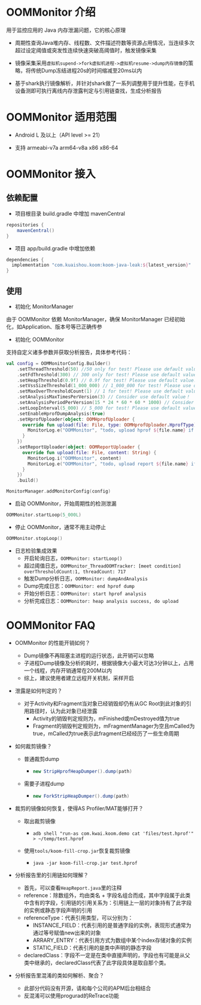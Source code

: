 # OOMMonitor 介绍

用于监控应用的 Java 内存泄漏问题，它的核心原理

- 周期性查询Java堆内存、线程数、文件描述符数等资源占用情况，当连续多次超过设定阈值或突发性连续快速突破高阈值时，触发镜像采集

- 镜像采集采用`虚拟机supend->fork虚拟机进程->虚拟机resume->dump内存镜像`的策略，将传统Dump冻结进程20s的时间缩减至20ms以内

- 基于shark执行镜像解析，并针对shark做了一系列调整用于提升性能，在手机设备测即可执行离线内存泄露判定与引用链查找，生成分析报告



# OOMMonitor 适用范围

- Android L 及以上（API level >= 21）

- 支持 armeabi-v7a arm64-v8a x86 x86-64



# OOMMonitor 接入

## 依赖配置
- 项目根目录 build.gradle 中增加 mavenCentral
```groovy
repositories {
    mavenCentral()
}
```
- 项目 app/build.gradle 中增加依赖
```groovy
dependencies {
  implementation "com.kuaishou.koom:koom-java-leak:${latest_version}"
}
```

## 使用

- 初始化 MonitorManager

由于 OOMMonitor 依赖 MonitorManager，确保 MonitorManager 已经初始化，如Application、版本号等已正确传参

- 初始化 OOMMonitor

支持自定义诸多参数并获取分析报告，具体参考代码：

```kotlin
val config = OOMMonitorConfig.Builder()
    .setThreadThreshold(50) //50 only for test! Please use default value!
    .setFdThreshold(300) // 300 only for test! Please use default value!
    .setHeapThreshold(0.9f) // 0.9f for test! Please use default value!
    .setVssSizeThreshold(1_000_000) // 1_000_000 for test! Please use default value!
    .setMaxOverThresholdCount(1) // 1 for test! Please use default value!
    .setAnalysisMaxTimesPerVersion(3) // Consider use default value！
    .setAnalysisPeriodPerVersion(15 * 24 * 60 * 60 * 1000) // Consider use default value！
    .setLoopInterval(5_000) // 5_000 for test! Please use default value!
    .setEnableHprofDumpAnalysis(true)
    .setHprofUploader(object: OOMHprofUploader {
      override fun upload(file: File, type: OOMHprofUploader.HprofType) {
        MonitorLog.e("OOMMonitor", "todo, upload hprof ${file.name} if necessary")
      }
    })
    .setReportUploader(object: OOMReportUploader {
      override fun upload(file: File, content: String) {
        MonitorLog.i("OOMMonitor", content)
        MonitorLog.e("OOMMonitor", "todo, upload report ${file.name} if necessary")
      }
    })
    .build()

MonitorManager.addMonitorConfig(config)
```

- 启动 OOMMonitor，开始周期性的检测泄漏

```kotlin
OOMMonitor.startLoop(5_000L)
```

-  停止 OOMMonitor，通常不用主动停止

```kotlin
OOMMonitor.stopLoop()
```

- 日志检验集成效果
  - 开启轮询日志，`OOMMonitor: startLoop()`
  - 超过阈值日志，`OOMMonitor_ThreadOOMTracker: [meet condition] overThresholdCount:1, threadCount: 717`
  - 触发Dump分析日志，`OOMMonitor: dumpAndAnalysis`
  - Dump完成日志：`OOMMonitor: end hprof dump`
  - 开始分析日志：`OOMMonitor: start hprof analysis`
  - 分析完成日志：`OOMMonitor: heap analysis success, do upload`

# OOMMonitor FAQ

- OOMMonitor 的性能开销如何？
  - Dump镜像不再阻塞主进程的运行状态，此开销可以忽略
  - 子进程Dump镜像及分析的耗时，根据镜像大小最大可达3分钟以上，占用一个线程，内存开销通常在200M以内
  - 综上，建议使用者建立远程开关机制，采样开启

- 泄露是如何判定的？
  - 对于Activity和Fragment当对象已经销毁却仍有从GC Root到此对象的引用路径时，认为此对象已经泄露
    - Activity的销毁判定规则为，mFinished或mDestroyed值为true
    - Fragment的销毁判定规则为，mFragmentManager为空且mCalled为true，mCalled为true表示此fragment已经经历了一些生命周期

- 如何裁剪镜像？

  - 普通裁剪dump

    - ```java
      new StripHprofHeapDumper().dump(path)
      ```

  - 需要子进程dump

    - ```java
      new ForkStripHeapDumper().dump(path)
      ```

- 裁剪的镜像如何恢复，使得AS Profiler/MAT能够打开？

  - 取出裁剪镜像

    - ```shell
      adb shell "run-as com.kwai.koom.demo cat 'files/test.hprof'" > ~/temp/test.hprof
      ```

  - 使用`tools/koom-fill-crop.jar`恢复裁剪镜像

    - ```shell
      java -jar koom-fill-crop.jar test.hprof
      ```

- 分析报告里的引用链如何理解？

  - 首先，可以查看`HeapReport.java`里的注释
  - reference：除数组外，均由类名 + 字段名组合而成，其中字段属于此类中含有的字段，引用链的引用关系为：引用链上一层的对象持有了此字段的实例或静态字段声明的引用
  - referenceType：代表引用类型，可以分别为：
    - INSTANCE_FIELD：代表引用的是普通字段的实例，表现形式通常为通过等号赋值new出来的对象
    - ARRARY_ENTRY：代表引用方式为数组中某个index存储对象的实例
    - STATIC_FIELD：代表引用的是类中声明的静态字段
  - declaredClass：字段不一定是在类中直接声明的，字段也有可能是从父类中继承的，declaredClass代表了此字段具体是取自那个类。

- 分析报告里混淆的类如何解析、聚合？

  - 此部分代码没有开源，请和每个公司的APM后台相结合
  - 反混淆可以使用progurad的ReTrace功能